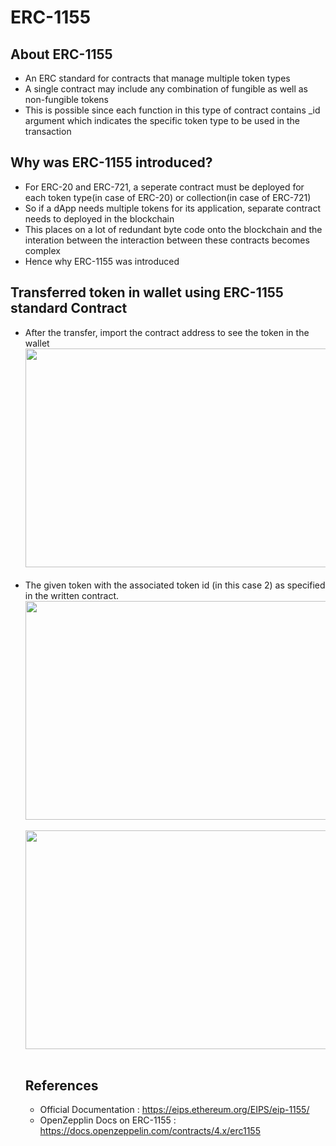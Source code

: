 # ERC-1155

## About ERC-1155
<ul>
    <li>An ERC standard for contracts that manage multiple token types
    <li>A single contract may include any combination of fungible as well as non-fungible tokens
    <li>This is possible since each function in this type of contract contains _id argument which indicates the specific token type to be used in the transaction
</ul>

## Why was ERC-1155 introduced?
<ul>
    <li>For ERC-20 and ERC-721, a seperate contract must be deployed for each token type(in case of ERC-20) or collection(in case of ERC-721)
    <li>So if a dApp needs multiple tokens for its application, separate contract needs to deployed in the blockchain
    <li>This places on a lot of redundant byte code onto the blockchain and the interation between the interaction between these contracts becomes complex
    <li>Hence why ERC-1155 was introduced
</ul>

## Transferred token in wallet using ERC-1155 standard Contract
<ul>
    <li>After the transfer, import the contract address to see the token in the wallet
    <img src="https://github.com/digidrills/web3-samples/blob/main/docs/figures/1155(1).jpg" width="850px" height="350px"><br><br>
    <li>The given token with the associated token id (in this case 2) as specified in the written contract.
    <img src="https://github.com/digidrills/web3-samples/blob/main/docs/figures/1155(2).jpg" width="850px" height="350px"><br><br>
    <img src="https://github.com/digidrills/web3-samples/blob/main/docs/figures/1155(3).jpg" width="850px" height="350px"><br><br>

## References
<ul>
    <li>Official Documentation : <a href="https://eips.ethereum.org/EIPS/eip-1155" target="_blank">https://eips.ethereum.org/EIPS/eip-1155/</a>
    <li>OpenZepplin Docs on ERC-1155 : <a href="https://docs.openzeppelin.com/contracts/4.x/erc1155" target="_blank">https://docs.openzeppelin.com/contracts/4.x/erc1155</a>
</ul>
